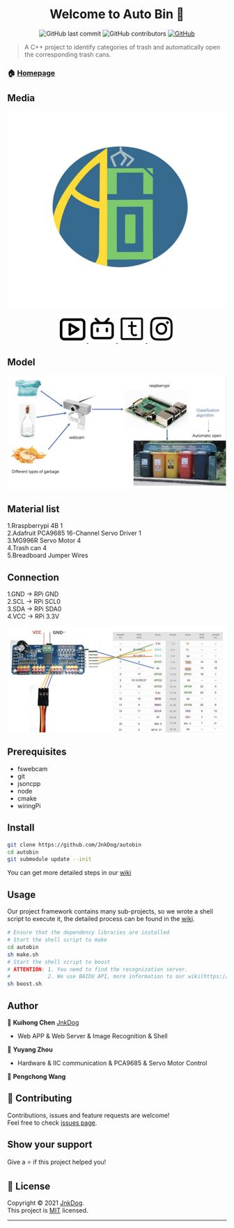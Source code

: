 <h1 align="center">Welcome to Auto Bin 👋</h1>
<p align="center">
  <a href="https://www.npmjs.com/package/readme-md-generator" target="_blank"> 
  </a>
    <img alt="GitHub last commit" src="https://img.shields.io/github/last-commit/JnkDog/autobin">
  <a href="https://github.com/JnkDog/autobin/blob/main/README.md" target="_blank">
  </a>
    <img alt="GitHub contributors" src="https://img.shields.io/github/contributors/JnkDog/autobin">
  <a href="https://github.com/JnkDog/autobin/graphs/code-frequency" target="_blank">
  </a>
  <a href="https://github.com/kefranabg/readme-md-generator/blob/master/LICENSE" target="_blank">
      <img alt="GitHub" src="https://img.shields.io/github/license/JnkDog/autobin">
  </a>
</p>


> A C++ project to identify categories of trash and automatically open the corresponding trash cans. 

### 🏠 [Homepage](https://github.com/JnkDog/autobin#readme)

## Media

<!-- ![image](media/images/Autobin_logo.jpg){:height="20%" width="20%"} -->
<p align="center">
<img src="media/images/Autobin_logo.jpg" alt="Logo" width="550" height="450">
</p>

<p align="center">
  <a href="">
    <img src="media/images/youtube.png" alt="YouTube"  width="64" height="64">
  </a>
  <a href="">
    <img src="media/images/bilibili.png" alt="Bilibili"  width="64" height="64">
  </a>
  <a href="">
    <img src="media/images/twitter.png" alt="Twitter"  width="64" height="64">
  </a>
  <a href="">
    <img src="media/images/ins.png" alt="Instagram"  width="64" height="64">
  </a>
</p>

## Model

![image](https://github.com/Yuyangovo/img-floder/blob/main/intro2.jpg)

## Material list

1.Rraspberrypi 4B  1  
2.Adafruit PCA9685 16-Channel Servo Driver  1  
3.MG996R Servo Motor  4  
4.Trash can  4  
5.Breadboard Jumper Wires  

## Connection

1.GND -> RPi GND    
2.SCL -> RPi SCL0  
3.SDA -> RPi SDA0   
4.VCC -> RPi 3.3V  

![image](https://github.com/Yuyangovo/img-floder/blob/main/line2.jpg)

## Prerequisites

- fswebcam
- git
- jsoncpp
- node
- cmake
- wiringPi

## Install

```sh
git clone https://github.com/JnkDog/autobin
cd autobin
git submodule update --init
```
You can get more detailed steps in our [wiki](https://github.com/JnkDog/autobin/wiki/ENG-02-Install-And-Launch)

## Usage
Our project framework contains many sub-projects, so we wrote a shell script to execute it, the detailed process can be found in the [wiki](https://github.com/JnkDog/autobin/wiki/ENG-02-Install-And-Launch).

```sh
# Ensure that the dependency libraries are installed
# Start the shell script to make
cd autobin
sh make.sh
# Start the shell script to boost
# ATTENTION: 1. You need to find the recognization server.
#            2. We use BAIDU API, more information to our wiki(https://github.com/JnkDog/autobin/wiki/  ENG-05-Camera)
sh boost.sh
```

## Author

👦 **Kuihong Chen**  [JnkDog](https://github.com/JnkDog)
  * Web APP & Web Server & Image Recognition & Shell

👧 **Yuyang Zhou**
  * Hardware & IIC communication & PCA9685 & Servo Motor Control
  
👦 **Pengchong Wang**

## 🤝 Contributing

Contributions, issues and feature requests are welcome!<br />Feel free to check [issues page](https://github.com/JnkDog/autobin/issues).

## Show your support

Give a ⭐️ if this project helped you!

## 📝 License

Copyright © 2021 [JnkDog](https://github.com/JnkDog).<br />
This project is [MIT](https://github.com/JnkDog/autobin/blob/main/LICENSE) licensed.

***
